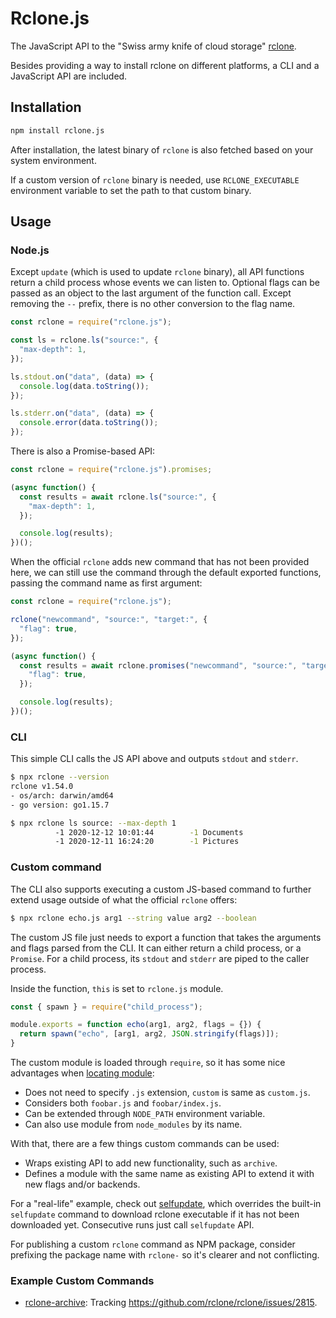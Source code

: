 # Rclone.js

The JavaScript API to the "Swiss army knife of cloud storage"
[rclone](https://rclone.org/).

Besides providing a way to install rclone on different platforms, a CLI and
a JavaScript API are included.

## Installation

```sh
npm install rclone.js
```

After installation, the latest binary of `rclone` is also fetched based on
your system environment.

If a custom version of `rclone` binary is needed, use `RCLONE_EXECUTABLE`
environment variable to set the path to that custom binary.

## Usage

### Node.js

Except `update` (which is used to update `rclone` binary), all API functions
return a child process whose events we can listen to. Optional flags can be
passed as an object to the last argument of the function call. Except removing
the `--` prefix, there is no other conversion to the flag name.

```js
const rclone = require("rclone.js");

const ls = rclone.ls("source:", {
  "max-depth": 1,
});

ls.stdout.on("data", (data) => {
  console.log(data.toString());
});

ls.stderr.on("data", (data) => {
  console.error(data.toString());
});
```

There is also a Promise-based API:

```js
const rclone = require("rclone.js").promises;

(async function() {
  const results = await rclone.ls("source:", {
    "max-depth": 1,
  });

  console.log(results);
})();
```

When the official `rclone` adds new command that has not been provided here,
we can still use the command through the default exported functions, passing
the command name as first argument:

```js
const rclone = require("rclone.js");

rclone("newcommand", "source:", "target:", {
  "flag": true,
});

(async function() {
  const results = await rclone.promises("newcommand", "source:", "target:", {
    "flag": true,
  });

  console.log(results);
})();
```

### CLI

This simple CLI calls the JS API above and outputs `stdout` and `stderr`.

```sh
$ npx rclone --version
rclone v1.54.0
- os/arch: darwin/amd64
- go version: go1.15.7
```

```sh
$ npx rclone ls source: --max-depth 1
          -1 2020-12-12 10:01:44        -1 Documents
          -1 2020-12-11 16:24:20        -1 Pictures
```

### Custom command

The CLI also supports executing a custom JS-based command to further extend
usage outside of what the official `rclone` offers:

```sh
$ npx rclone echo.js arg1 --string value arg2 --boolean
```

The custom JS file just needs to export a function that takes the arguments and
flags parsed from the CLI. It can either return a child process, or a `Promise`.
For a child process, its `stdout` and `stderr` are piped to the caller process.

Inside the function, `this` is set to `rclone.js` module.

```js
const { spawn } = require("child_process");

module.exports = function echo(arg1, arg2, flags = {}) {
  return spawn("echo", [arg1, arg2, JSON.stringify(flags)]);
}
```

The custom module is loaded through `require`, so it has some nice advantages
when [locating module](https://nodejs.org/api/modules.html#all-together):

- Does not need to specify `.js` extension, `custom` is same as `custom.js`.
- Considers both `foobar.js` and `foobar/index.js`.
- Can be extended through `NODE_PATH` environment variable.
- Can also use module from `node_modules` by its name.

With that, there are a few things custom commands can be used:

- Wraps existing API to add new functionality, such as `archive`.
- Defines a module with the same name as existing API to extend it with new
  flags and/or backends.

For a "real-life" example, check out [selfupdate](rclone/selfupdate.js), which
overrides the built-in `selfupdate` command to download rclone executable if it
has not been downloaded yet. Consecutive runs just call `selfupdate` API.

For publishing a custom `rclone` command as NPM package, consider prefixing the
package name with `rclone-` so it's clearer and not conflicting.

### Example Custom Commands

- [rclone-archive](https://www.npmjs.com/package/rclone-archive):
  Tracking https://github.com/rclone/rclone/issues/2815.
